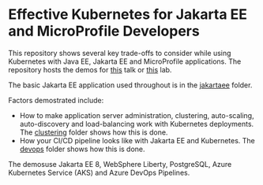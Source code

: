 # Effective Kubernetes for Jakarta EE and MicroProfile Developers
This repository shows several key trade-offs to consider while using Kubernetes with Java EE, Jakarta EE and MicroProfile applications. The repository hosts the demos for [this](abstract.md) talk or [this](lab-abstract.md) lab.

The basic Jakarta EE application used throughout is in the [jakartaee](/jakartaee) folder. 

Factors demostrated include:

* How to make application server administration, clustering, auto-scaling, auto-discovery and load-balancing work with Kubernetes deployments. The [clustering](/clustering) folder shows how this is done.
* How your CI/CD pipeline looks like with Jakarta EE and Kubernetes. The [devops](/devops) folder shows how this is done.

The demosuse Jakarta EE 8, WebSphere Liberty, PostgreSQL, Azure Kubernetes Service (AKS) and Azure DevOps Pipelines.
